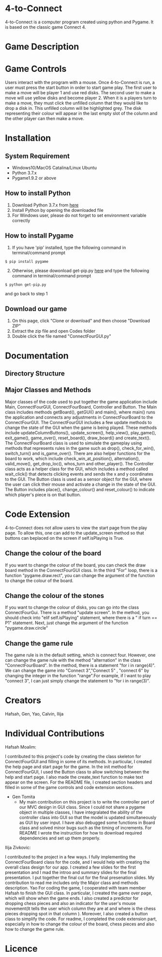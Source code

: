 # 4-to-Connect
4-to-Connect is a computer program created using python and Pygame. It is based on the classic game Connect 4.

# Game Description

# Game Controls
Users interact with the program with a mouse. Once 4-to-Connect is run, a user must press the start button in order to start game play. The first user to make a move will be player 1 and use red disks. The second user to make a move will use yellow disks and become player 2. When it is a players turn to make a move, they must click the unfilled column that they would like to drop a disk in. This unfilled column will be highlighted grey. The disk representing their colour will appear in the last empty slot of the column and the other player can then make a move.


# Installation

## System Requirement
* Windows10/MacOS Catalina/Linux Ubuntu
* Python 3.7.x
* Pygame1.9.2 or above

## How to install Python
1. Download Python 3.7.x from [here](https://www.python.org/downloads/release/python-375/)
2. Install Python by opening the downloaded file
3. For Windows user, please do not forget to set environment variable correctly

## How to install Pygame
1. If you have 'pip' installed, type the following command in terminal/command prompt
```
$ pip install pygame
```
2. Otherwise, please dowonload get-pip.py [here](https://bootstrap.pypa.io/get-pip.py) and type the following command in terminal/command prompt
```
$ python get-pip.py
```
   and go back to step 1

## Download our game
1. On this page, click "Clone or download" and then choose "Download ZIP"
2. Extract the zip file and open Codes folder
3. Double click the file named "ConnectFourGUI.py"

# Documentation
## Directory Structure
	
## Major Classes and Methods

Major classes of the code used to put together the game application include Main, ConnectFourGUI, ConnectFourBoard, Controller and Button. The Main class includes methods getBoard(), getGUI() and main(), where main() runs the application and connects any adjustments in ConnectFourBoard to the ConnectFourGUI. The ConnectFourGUI includes a few update methods to change the state of the GUI when the game is being played. These methods include updateColumnButtons(), update_screen(), help_view(), play_game(), exit_game(), game_over(), reset_board(), draw_board() and create_text(). The ConnectFourBoard class is used to simulate the gameplay using methods that represents rules in the game such as drop(), check_for_win(), switch_turn() and is_game_over(). There are also helper functions for the board to work, which include check_win_at_position(), alternation(), valid_move(), get_drop_loc(), whos_turn and other_player(). The Controller class acts as a helper class for the GUI, which includes a method called wait_click() that detects clicking events and sends the x and y coordinates to the GUI. The Button class is used as a sensor object for the GUI, where the user can click their mouse and activate a change in the state of the GUI. The Button includes place(), change_colour() and reset_colour() to indicate which player's piece is on that button.

# Code Extension

4-to-Connect does not allow users to view the start page from the play page. To allow this, one can add to the update_screen method so that buttons can beplaced on the screen if self.isPlaying is True.

## Change the colour of the board
If you want to change the colour of the board, you can check the draw board method in the ConnectFourGUI class. In the third "For" loop, there is a function "pygame.draw.rect", you can change the argument of the function to change the colour of the board.
## Change the colour of the stones
If you want to change the colour of disks, you can go into the class ConnectFourGui. There is a method "update screen". In the method, you should check into "elif self.isPlaying" statement, where there is a " if turn == P1" statement. Next, just change the argument of the function "pygame.draw.circle"
## Change the game rule
The game rule is in the default setting, which is connect four. However, one can change the game rule with the method "alternation" in the class "ConnectFourBoard". In the method, there is a statement "for i in range(4)". We can change the game into "Connect 3","Connect 5" , "connect 6" by changing the integer in the function "range".For example, if I want to play "connect 3", I can just simply change the statement to "for i in range(3)".
# Creators

Hafsah, Gen, Yao, Calvin, Ilija

# Individual Contributions

Hafsah Moalim:

I contributed to this project's code by creating the class skeleton for ConnectFourGUI and filling in some of its methods. In particular, I created the help page and start page for the game. In the init method for ConnectFourGUI, I used the Button class to  allow switching between the help and start page. I also made the create_text function  to make text appear on the screen. For the README file, I created section headers and  filled in some of the game controls and code extension sections.

* Gen Tomita
	* My main contribution on this project is to write the controller part of our MVC design in GUI class. Since I could not share a pygame object in multiple classes, I have integralated the ability of the controller class into GUI so that the model is updated simultaneously as GUI by user input. I have also debugged some functions in Board class and solved minor bugs such as the timing of increments. For README I wrote the instruction for how to download required dependencies and set up them properly.

Ilija Zivkovic:

I contributed to the project in a few ways. I fully implementing the ConnectFourBoard class for the code, and I would help with creating the overall class design for our app. I created a few slides for the first presentation and I mad the introo and summary slides for the final presentation. I put together the final cut for the final presenation slides. My contribution to read me includes only the Major class and methods description.
Yao
For coding the game, I cooperated with team member Hafsah to finish the GUI class. In particular, I created the game over page, which will show when the game ends. I also created a predictor for dropping chess pieces and also an indicator for the user's mouse movement(It tells the user which column they are at and where is the chess pieces dropping spot in that column ). Moreover, I also created a button class to simplify the code. For readme, I completed the code extension part, especially in how to change the colour of the board, chess pieces and also how to change the game rule.
# Licence
